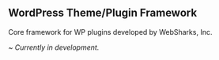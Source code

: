 ## WordPress Theme/Plugin Framework

Core framework for WP plugins developed by WebSharks, Inc.

_~ Currently in development._

